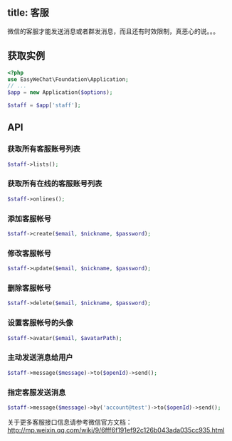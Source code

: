 title: 客服
---

微信的客服才能发送消息或者群发消息，而且还有时效限制，真恶心的说。。。

## 获取实例

```php
<?php
use EasyWeChat\Foundation\Application;
// ...
$app = new Application($options);

$staff = $app['staff'];
```

## API

### 获取所有客服账号列表

```php
$staff->lists();
```

### 获取所有在线的客服账号列表

```php
$staff->onlines();
```

### 添加客服帐号

```php
$staff->create($email, $nickname, $password);
```

### 修改客服帐号

```php
$staff->update($email, $nickname, $password);
```

### 删除客服帐号

```php
$staff->delete($email, $nickname, $password);
```

### 设置客服帐号的头像

```php
$staff->avatar($email, $avatarPath);
```

### 主动发送消息给用户

```php
$staff->message($message)->to($openId)->send();
```

### 指定客服发送消息

```php
$staff->message($message)->by('account@test')->to($openId)->send();
```


关于更多客服接口信息请参考微信官方文档：http://mp.weixin.qq.com/wiki/9/6fff6f191ef92c126b043ada035cc935.html
